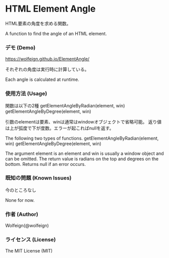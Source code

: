 # HTML Element Angle

HTML要素の角度を求める関数。

A function to find the angle of an HTML element.

### デモ (Demo)

https://wolfeign.github.io/ElementAngle/

それぞれの角度は実行時に計算している。

Each angle is calculated at runtime.

### 使用方法 (Usage)

関数は以下の2種
 getElementAngleByRadian(element, win)
 getElementAngleByDegree(element, win)

引数のelementは要素、winは通常はwindowオブジェクトで省略可能。
返り値は上が弧度で下が度数。エラーが起こればnullを返す。

The following two types of functions.
 getElementAngleByRadian(element, win)
 getElementAngleByDegree(element, win)

The argument element is an element and win is usually a window object and can be omitted.
The return value is radians on the top and degrees on the bottom. Returns null if an error occurs.

### 既知の問題 (Known Issues)

今のところなし

None for now.

### 作者 (Author)

Wolfeign(@wolfeign)

### ライセンス (License)

The MIT License (MIT)
